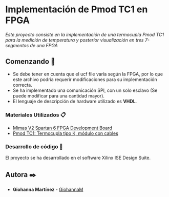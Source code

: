 # Implementación de Pmod TC1 en FPGA

_Este proyecto consiste en la implementación de una termocupla Pmod TC1 para la medición de temperatura y posterior visualización en tres 7-segmentos de una FPGA_

## Comenzando 🚀

* Se debe tener en cuenta que el ucf file varía según la FPGA, por lo que este archivo podría requerir modificaciones para su implementación correcta.
* Se ha implementado una comunicación SPI, con un solo esclavo (Se puede modificar para una cantidad mayor).
* El lenguaje de descripción de hardware utilizado es **VHDL**.


### Materiales Utilizados 📋

* [Mimas V2 Spartan 6 FPGA Development Board](https://numato.com/product/mimas-v2-spartan-6-fpga-development-board-with-ddr-sdram/)
* [Pmod TC1: Termocupla tipo K, módulo con cables](https://reference.digilentinc.com/pmod/pmodtc1/start)

### Desarrollo de código 🔧

El proyecto se ha desarrollado en el software Xilinx ISE Design Suite.

## Autora ✒️

* **Giohanna Martínez** - [GiohannaM](https://github.com/gmfv)

